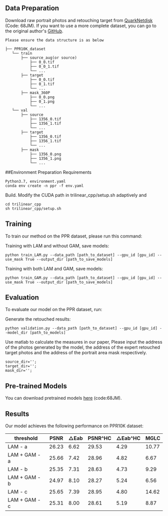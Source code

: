 ## Data Preparation

Download raw portrait photos and retouching target from [QuarkNetdisk](https://pan.quark.cn/s/173a32b96e52) (Code: 68JM).
If you want to use a more complete dataset, you can go to the original author's [GitHub](https://github.com/csjliang/PPR10K).

	Please ensure the data structure is as below

~~~~
├── PPR10K_dataset
   └── train
       ├── source_aug(or source)
           ├── 0_0.tif
           ├── 0_0_1.tif
           └── ...
       ├── target
           ├── 0_0.tif
           ├── 0_1.tif
           └── ...
       ├── mask_360P
           ├── 0_0.png
           ├── 0_1.png
           └── ...    
   └── val
       ├── source
           ├── 1356_0.tif
           ├── 1356_1.tif
           └── ...
       ├── target
           ├── 1356_0.tif
           ├── 1356_1.tif
           └── ...
       ├── mask
           ├── 1356_0.png
           ├── 1356_1.png
           └── ...  
~~~~
##Environment Preparation
Requirements
```
Python3.7, environment.yaml
conda env create -n ppr -f env.yaml
```


Build. Modify the CUDA path in trilinear_cpp/setup.sh adaptively and
```
cd trilinear_cpp
sh trilinear_cpp/setup.sh
```

## Training

To train our method on the PPR dataset, please run this command:

Training with LAM and without GAM, save models:
```train
python train_LAM.py --data_path [path_to_dataset] --gpu_id [gpu_id] --use_mask True --output_dir [path_to_save_models]
```
Training with both LAM and GAM, save models:
```train
python train_GAM.py --data_path [path_to_dataset] --gpu_id [gpu_id] --use_mask True --output_dir [path_to_save_models]
```


## Evaluation

To evaluate our model on the PPR dataset, run:

Generate the retouched results:
```eval
python validation.py --data_path [path_to_dataset] --gpu_id [gpu_id] --model_dir [path_to_models]
```
Use matlab to calculate the measures in our paper, Please input the address of the photos generated by the model, the address of the expert retouched target photos and the address of the portrait area mask respectively.  
```eval
source_dir='';
target_dir='';
mask_dir='';
```

## Pre-trained Models

You can download pretrained models [here](https://pan.quark.cn/s/173a32b96e52) (code:68JM).


## Results

Our model achieves the following performance on PPR10K dataset:

| threshold | PSNR  | △Eab  | PSNR^HC  | △Eab^HC  | MGLC  |
| --------- | ---- | ---- | ---- | ---- | ---- |
| LAM - a      | 26.23 | 6.62 | 29.53 | 4.29 | 10.77 |
| LAM + GAM - a | 25.66 | 7.42 | 28.96 | 4.82 | 6.67 |
| LAM - b      | 25.35 | 7.31 | 28.63 | 4.73| 9.29 |
| LAM + GAM - b | 24.97 | 8.10 | 28.27 | 5.24 | 6.56 |
| LAM - c      | 25.65 | 7.39 | 28.95 | 4.80 | 14.62 |
| LAM + GAM - c | 25.31 | 8.00 | 28.61 | 5.19 | 8.87 |


